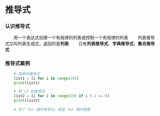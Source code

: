 # 推导式
### 认识推导式
&emsp;&emsp;用一个表达式创建一个有规律的列表或控制一个有规律的列表
&emsp;&emsp;列表推导式又叫列表生成式，返回的是**列表**
&emsp;&emsp;只有**列表推导式**、**字典推导式**、**集合推导式**

### 推导式案例

```python
    # 简单的推导式 
    list1 = [i for i in range(10)]
    print(list1)

    # 带 if 的推导式
    list2 = [i for i in range(10) if i % 2 == 0]
    print(list2)
    
    # 多个 for 循环推导式，就是 for 循环嵌套
    
```


 


